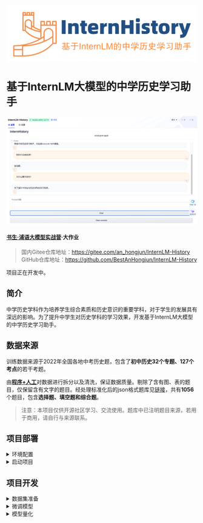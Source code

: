 <div align="center">
<img src="./attach/logo.jpg" width="500px"/>
</div>

# 基于InternLM大模型的中学历史学习助手


![](./attach/demo.jpg)

#### [书生·浦语大模型实战营](https://github.com/InternLM/tutorial)·大作业

> 国内Gitee仓库地址：https://gitee.com/an_hongjun/InternLM-History \
> GitHub仓库地址：https://github.com/BestAnHongjun/InternLM-History

项目正在开发中。

## 简介

中学历史学科作为培养学生综合素质和历史意识的重要学科，对于学生的发展具有深远的影响。为了提升中学生对历史学科的学习效果，开发基于InternLM大模型的中学历史学习助手。

## 数据来源

训练数据来源于2022年全国各地中考历史题，包含了**初中历史32个专题、127个考点**的若干考题。

由[**程序+人工**](#prepare)对数据进行拆分以及清洗，保证数据质量。剔除了含有图、表的题目，仅保留含有文字的题目。经处理标准化后的json格式题库见[链接](datasets/middle/2022_junior_middle_classification_std.json)，共有**1056**个题目，包含**选择题、填空题和综合题**。

>注意：本项目仅供开源社区学习、交流使用。题库中已注明题目来源，若用于商用，请自行与来源联系。

## 项目部署

<details>
<summary id="setup">环境配置</summary>

下载项目仓库。

```sh
git clone https://github.com/BestAnHongjun/InternLM-History

# 国内Gitee加速
# git clone https://gitee.com/an_hongjun/InternLM-History
```

进入项目目录。

```sh
cd InternLM-History
```

创建虚拟环境。

```sh
conda create -n history python=3.9
```

进入虚拟环境。

```sh
conda activate history
```

安装依赖项
* 默认cuda版本为11.7，若不是请修改torch版本使与cuda版本对应，否则影响flash-attention安装
* 默认从Gitee下载`Flash-Attention`，若要从github下载，请将`setup.sh`中对应地址改为`https://github.com/Dao-AILab/flash-attention`
* 本步骤受网速和机器性能影响，时间可能在半小时以上

```sh
./setup.sh
```

</details>

<details>
<summary id="setup">启动项目</summary>

```sh
python app.py
```

</details>

## 项目开发

<details>
<summary id="prepare">数据集准备</summary>

数据来源于“[2022年中考历史真题分类-寒假刷题练.docx](datasets/src/2022_junior_middle_classification_all.docx)”，包含了初中历史32个专题、127个考点的若干考题。

#### 数据预处理

在项目根目录下，执行如下脚本，对文档中的题目进行初步拆分和清洗。

```sh
python scripts/0.preprocess_2022_junior_middle_classification_all.py
```

预处理得到的数据见[2022_junior_middle_classification_all.json](datasets/middle/2022_junior_middle_classification_all.json)。

#### 数据清洗

本步骤由**人工**进行，将含有图、表的题目剔除，以及拆分不正确的题目剔除。保证数据质量。

清洗得到的数据见[2022_junior_middle_classification_washed.json](datasets/middle/2022_junior_middle_classification_washed.json)。

#### 数据标准化

对题目数据的格式进行标准化，并使用json格式存储。将所有题目分为三种类型：选择题、填空题、综合题。

其中，选择题的格式如下：

```json
{
    "analysis":"根据所学可知，出土文物是当时真实开情况的遗存，是第一手资料，史料价值最高，D项正确；ABC三项，均是第二手资料，有参考价值，排除。故选D项。",
    "ans":3,
    "choices":[
        "当地传说",
        "地区风俗",
        "经典文献",
        "出土文物"
    ],
    "content":"下列材料都涉及了河姆渡居民生活的历史，其中史料价值最高的是",
    "origin":"2022年江苏连云港",
    "subject_id":1,
    "tid":5,
    "topic_id":2,
    "type":0
}
```
> 其中，`tid`为全局题号，`type`为题目类型（0为选择题），`subject_id`为该题目所属专题的编号，`topic_id`为改题目所属考点的编号，`origin`为题目来源，`content`为题干，`choices`列表为四个选项，`ans`为正确答案的索引，`analysis`为题目解析。

填空题和综合题的格式如下：

```json
{
    "analysis":"【详解】根据所学知识可知，唐太宗在位时，玄奘到天竺取经，在那里，他勤奋学习，成为了著名的佛学大师。后回到长安，口述成书《大唐西域记》；明成祖在位时，为了加强同海外各国的联系，派郑和率领船队出使西洋，增进了中国与亚非国家和地区的友好往来。",
    "ans":"玄奘；郑和",
    "content":"唐朝高僧（ ）（人物）西行前往天竺取经，历经磨难到达天竺，后回到长安，口述成书《大唐西域记》；明成祖派（ ）（人物）率领船队出使西洋，增进了中国与亚非国家和地区的友好往来。##n##",
    "origin":"2022年陕西",
    "subject_id":6,
    "tid":235,
    "topic_id":35,
    "type":1
}
```

> 其中，`tid`为全局题号，`type`为题目类型（1为填空题，2为综合题），`subject_id`为该题目所属专题的编号，`topic_id`为改题目所属考点的编号，`origin`为题目来源，`content`为题干，`ans`为正确答案，`analysis`为题目解析。

最终的题目标准存储格式为：

```json
{
    "subjects": [...]    // 32个专题的名称
    "topics": [...]      // 127个考点的名称
    "test":[             // 题目列表，用上述格式存储
        ...
    ]
}
```

使用如下脚本进行题目标准化：

```sh
python scripts/1.standardize_2022_junior_middle_classification_all.py
```

标准化后的数据见[2022_junior_middle_classification_std.json](datasets/middle/2022_junior_middle_classification_std.json)。

#### 转换为LLM训练数据集

运行如下脚本，转换为json格式的LLM训练数据集。

```sh
python scripts/2.convert_to_2022_junior_middle_history_dataset.py
```

转换好的数据集见[2022_junior_middle_history.json](datasets/2022_junior_middle_history.json)。

同时，按照7：3的比例将数据集切分为训练集和测试集。

```sh
python scripts/3.split_dataset.py
```

训练集见[2022_junior_middle_history_train.json](datasets/2022_junior_middle_history_train.json)，测试集见[2022_junior_middle_history_test.json](datasets/2022_junior_middle_history_test.json)。

</details>

<details>
<summary id="tune">微调模型</summary>

##### 下载模型

```sh
python scripts/4.download_internlm_chat_7b.py
```

##### 微调模型

```sh
xtuner train internlm_chat_7b_qlora_history_e3.py --deepspeed deepspeed_zero2
```

##### 模型转换

```sh
mkdir work_dirs/hf_internlm_chat_7b_history
export MKL_SERVICE_FORCE_INTEL=1

xtuner convert pth_to_hf ./internlm_chat_7b_qlora_history_e3.py ./work_dirs/internlm_chat_7b_qlora_history_e3/epoch_3.pth ./work_dirs/hf_internlm_chat_7b_history
```

##### 将Adapter合并到LLM

```sh
mkdir -p model/internlm-chat-7b-history
xtuner convert merge ./model/internlm-chat-7b ./work_dirs/hf_internlm_chat_7b_history ./model/internlm-chat-7b-history --max-shard-size 2GB
```

##### 测试模型

```sh
xtuner chat model/internlm-chat-7b-history/ \
--prompt-template internlm_chat \
--system "你是中学历史学习助手，内在是InternLM-7B大模型。你的开发者是安泓郡。开发你的目的是为了提升中学生对历史学科的学习效果。你将对中学历史知识点做详细、耐心、充分的解答。"
```

</details>

<details>
<summary>模型量化</summary>

##### 模型转换

```sh
lmdeploy convert internlm-chat-7b model/internlm-chat-7b-history/ --dst-path ./model/internlm-chat-7b-history-turbomind/
```

测试一波：

```sh
lmdeploy chat turbomind ./model/internlm-chat-7b-history-turbomind/ --meta_instruction "你是中学历史学习助手，内在是InternLM-7B大模型。你的开发者是安泓郡。开发你的 目的是为了提升中学生对历史学科的学习效果。你将对中学历史知识点做详细、耐心、充分的解答。"
```

##### 标定minmax

```sh
# 计算 minmax
lmdeploy lite calibrate \
  --model  model/internlm-chat-7b-history/ \
  --calib_dataset "ptb" \
  --calib_samples 128 \
  --calib_seqlen 2048 \
  --work_dir ./model/internlm-chat-7b-history-quant
```

##### 获取量化参数

```sh
lmdeploy lite auto_awq \
  --model  ./model/internlm-chat-7b/ \
  --w_bits 4 \
  --w_group_size 128 \
  --work_dir model/internlm-chat-7b-quant
```

##### 转换为TurboMind格式

```sh
lmdeploy convert  internlm-chat-7b \
    ./model/internlm-chat-7b-history-quant \
    --model-format awq \
    --group-size 128 \
    --dst_path model/InternLM-History-Model-TurboMind-W4A16/internlm-chat-7b-history-turbomind-w4a16
```

</details>
